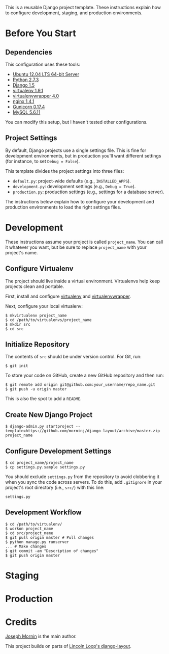 This is a reusable Django project template. These instructions explain how to 
configure development, staging, and production environments.

# Before You Start

## Dependencies

This configuration uses these tools:

* [Ubuntu 12.04 LTS 64-bit Server](http://www.ubuntu.com/download/server)
* [Python 2.7.3](http://www.python.org/download/releases/2.7.3/)
* [Django 1.5](https://docs.djangoproject.com/en/dev/releases/1.5/)
* [virtualenv 1.9.1](https://pypi.python.org/pypi/virtualenv)
* [virtualenvwrapper 4.0](https://bitbucket.org/dhellmann/virtualenvwrapper/)
* [nginx 1.4.1](http://nginx.org/en/download.html)
* [Gunicorn 0.17.4](https://pypi.python.org/pypi/gunicorn/)
* [MySQL 5.6.11](http://dev.mysql.com/downloads/mysql/)

You can modify this setup, but I haven't tested other configurations.

## Project Settings

By default, Django projects use a single settings file. This is fine for 
development environments, but in production you'll want different settings 
(for instance, to set `Debug = False`).

This template divides the project settings into three files:

* `default.py`: project-wide defaults (e.g., `INSTALLED_APPS`).
* `development.py`: development settings (e.g., `Debug = True`).
* `production.py`: production settings (e.g., settings for a database server).

The instructions below explain how to configure your development and 
production environments to load the right settings files.

# Development

These instructions assume your project is called `project_name`. You can call 
it whatever you want, but be sure to replace `project_name` with your 
project's name.

## Configure Virtualenv

The project should live inside a virtual environment. Virtualenvs help keep 
projects clean and portable.

First, install and configure 
[virtualenv](https://pypi.python.org/pypi/virtualenv) and 
[virtualenvwrapper](https://bitbucket.org/dhellmann/virtualenvwrapper/).

Next, configure your local virtualenv:

    $ mkvirtualenv project_name
    $ cd /path/to/virtualenvs/project_name
    $ mkdir src
    $ cd src

## Initialize Repository

The contents of `src` should be under version control. For Git, run:

    $ git init

To store your code on GitHub, create a new GitHub repository and then run:

    $ git remote add origin git@github.com:your_username/repo_name.git
    $ git push -u origin master

This is also the spot to add a `README`.

## Create New Django Project

    $ django-admin.py startproject --template=https://github.com/morninj/django-layout/archive/master.zip project_name
<!-- TODO expand-->

## Configure Development Settings

    $ cd project_name/project_name
    $ cp settings.py.sample settings.py

You should exclude `settings.py` from the repository to avoid clobbering it 
when you sync the code across servers. To do this, add `.gitignore` in your 
project's root directory (i.e., `src/`) with this line:

    settings.py

## Development Workflow

    $ cd /path/to/virtualenv/
    $ workon project_name
    $ cd src/project_name
    $ git pull origin master # Pull changes
    $ python manage.py runserver
    ... # Make changes
    $ git commit -am "Description of changes"
    $ git push origin master
<!-- TODO fab? -->

# Staging

<!-- TODO -->

# Production

<!-- TODO -->

# Credits

[Joseph Mornin](http://www.mornin.org/) is the main author.

This project builds on parts of [Lincoln Loop's 
django-layout](https://github.com/lincolnloop/django-layout).

<!-- TODO: pokayoke and 12-factor -->
<!-- TODO: add south -->

